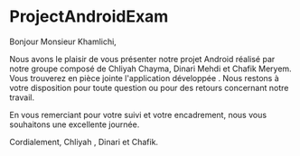 # ProjectAndroidExam


Bonjour Monsieur Khamlichi,

Nous avons le plaisir de vous présenter notre projet Android réalisé par notre groupe composé de Chliyah Chayma, Dinari Mehdi et Chafik Meryem. Vous trouverez en pièce jointe l'application développée .
Nous restons à votre disposition pour toute question ou pour des retours concernant notre travail.

En vous remerciant pour votre suivi et votre encadrement, nous vous souhaitons une excellente journée.

Cordialement,
Chliyah , Dinari et Chafik.
